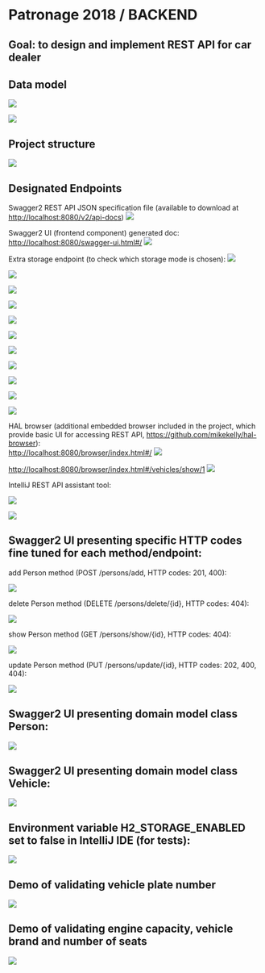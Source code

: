 # Patronage 2018 / BACKEND
Goal: to design and implement REST API for car dealer
----------------------------------------------------


Data model
------------------------

![](images/Identity%20card.jpg)

![](images/Registration%20Certificate.jpg)

Project structure
------------------------

![](images/Project%20structure.png)


Designated Endpoints
--------------------
Swagger2 REST API JSON specification file (available to download at [http://localhost:8080/v2/api-docs](http://localhost:8080/v2/api-docs))
![](images/swagger-api-docs.png)

Swagger2 UI (frontend component) generated doc:  
[http://localhost:8080/swagger-ui.html#/](http://localhost:8080/swagger-ui.html#/)
![](images/swagger1.png)

Extra storage endpoint (to check which storage mode is chosen):
![](images/Extra_storage_endpoint.png)
 
![](images/swagger2.png)

![](images/swagger3.png)

![](images/swagger4.png)

![](images/swagger5.png)

![](images/swagger6.png)

![](images/swagger7.png)

![](images/swagger8.png)

![](images/swagger9.png)

![](images/swagger10.png)

![](images/swagger11.png)

HAL browser (additional embedded browser included in the project, which provide basic UI for accessing REST API, https://github.com/mikekelly/hal-browser):  
[http://localhost:8080/browser/index.html#/](http://localhost:8080/browser/index.html#/)
![](images/HAL_browser1.png)
 
[http://localhost:8080/browser/index.html#/vehicles/show/1](http://localhost:8080/browser/index.html#/vehicles/show/1)
![](images/HAL_browser2.png)

IntelliJ REST API assistant tool:  

![](images/IntelliJ%20Menu%20-%20Test%20REST%20API%20plugin.png)

![](images/IntelliJ%20Test%20REST%20API%20plugin.png)


Swagger2 UI presenting specific HTTP codes fine tuned for each method/endpoint:  
---------------------------

add Person method (POST /persons/add, HTTP codes: 201, 400):  

![](images/HTTP_codes_1.png)
  
delete Person method (DELETE /persons/delete/{id}, HTTP codes: 404):  
  
![](images/HTTP_codes_3.png)
  
show Person method (GET /persons/show/{id}, HTTP codes: 404):  
  
![](images/HTTP_codes_5.png)
  
update Person method (PUT /persons/update/{id}, HTTP codes: 202, 400, 404):  
  
![](images/HTTP_codes_6.png)
 

Swagger2 UI presenting domain model class Person:  
-----------------------------------------------
![](images/Swagger_model_definition_person.png)


Swagger2 UI presenting domain model class Vehicle:  
-----------------------------------------------
![](images/Swagger_model_definition_vehicle.png)

Environment variable H2_STORAGE_ENABLED set to false in IntelliJ IDE (for tests):
--------------------------------------------------------------------------------
![](images/environment%20setting%20for%20H2%20in%20IntelliJ.png)


Demo of validating vehicle plate number
---------------------------------------
![](images/validation_demo_wrong_plate_number.png)

Demo of validating engine capacity, vehicle brand and number of seats
---------------------------------------
![](images/validation_demo_engine_brand_seats.png)
